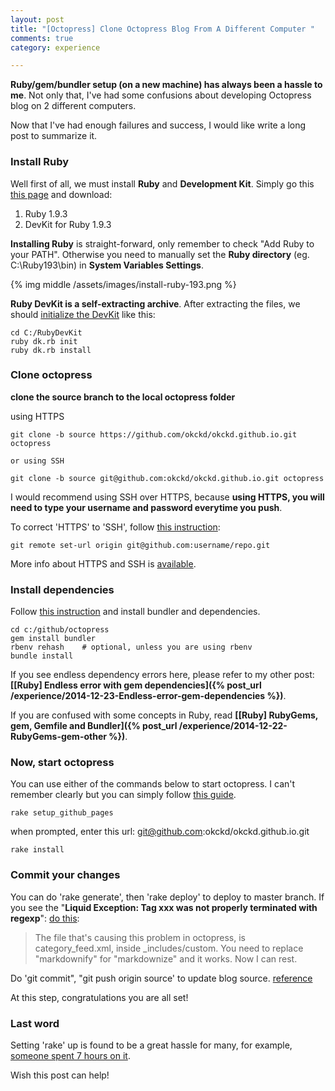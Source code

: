 ```yaml
---
layout: post
title: "[Octopress] Clone Octopress Blog From A Different Computer "
comments: true
category: experience

---
```


__Ruby/gem/bundler setup (on a new machine) has always been a hassle to me__. Not only that, I've had some confusions about developing Octopress blog on 2 different computers.

Now that I've had enough failures and success, I would like write a long post to summarize it.

### Install Ruby

Well first of all, we must install __Ruby__ and __Development Kit__. Simply go this [this page](http://rubyinstaller.org/downloads/) and download:

1. Ruby 1.9.3
1. DevKit for Ruby 1.9.3

__Installing Ruby__ is straight-forward, only remember to check "Add Ruby to your PATH". Otherwise you need to manually set the __Ruby directory__ (eg. C:\Ruby193\bin) in __System Variables Settings__.

{% img middle /assets/images/install-ruby-193.png %}

__Ruby DevKit is a self-extracting archive__. After extracting the files, we should [initialize the DevKit](http://jekyll-windows.juthilo.com/1-ruby-and-devkit/) like this:

    cd C:/RubyDevKit
    ruby dk.rb init
    ruby dk.rb install

### Clone octopress

__clone the source branch to the local octopress folder__

using HTTPS

    git clone -b source https://github.com/okckd/okckd.github.io.git octopress

    or using SSH

    git clone -b source git@github.com:okckd/okckd.github.io.git octopress

I would recommend using SSH over HTTPS, because __using HTTPS, you will need to type your username and password everytime you push__.

To correct 'HTTPS' to 'SSH', follow [this instruction](http://stackoverflow.com/a/6565661):

    git remote set-url origin git@github.com:username/repo.git

More info about HTTPS and SSH is [available](https://help.github.com/articles/which-remote-url-should-i-use/).

### Install dependencies

Follow [this instruction](http://www.techelex.org/setup-octopress-windows7/) and install bundler and dependencies.

    cd c:/github/octopress
    gem install bundler
    rbenv rehash    # optional, unless you are using rbenv
    bundle install

If you see endless dependency errors here, please refer to my other post: __[[Ruby] Endless error with gem dependencies]({% post_url /experience/2014-12-23-Endless-error-gem-dependencies %})__.

If you are confused with some concepts in Ruby, read __[[Ruby] RubyGems, gem, Gemfile and Bundler]({% post_url /experience/2014-12-22-RubyGems-gem-other %})__.

### Now, start octopress

You can use either of the commands below to start octopress. I can't remember clearly but you can simply follow [this guide](http://octopress.org/docs/setup/).

    rake setup_github_pages

when prompted, enter this url: git@github.com:okckd/okckd.github.io.git

    rake install

### Commit your changes

You can do 'rake generate', then 'rake deploy' to deploy to master branch. If you see the "__Liquid Exception: Tag xxx was not properly terminated with regexp__": [do this](https://github.com/davidfstr/rdiscount/issues/75):

> The file that's causing this problem in octopress, is category_feed.xml, inside _includes/custom. You need to replace "markdownify" for "markdownize" and it works. Now I can rest.

Do 'git commit", "git push origin source' to update blog source. [reference](http://blog.zerosharp.com/clone-your-octopress-to-blog-from-two-places/)

At this step, congratulations you are all set!

### Last word

Setting 'rake' up is found to be a great hassle for many, for example, [someone spent 7 hours on it](http://hamaluik.com/posts/switching-to-octopress/).

Wish this post can help!
